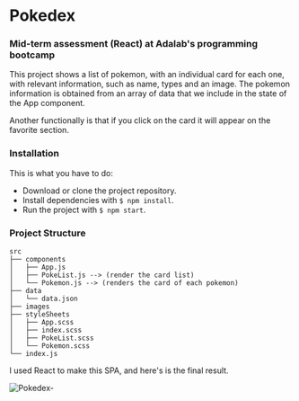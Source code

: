 # Pokedex
### Mid-term assessment (React) at Adalab's programming bootcamp 

This project shows a list of pokemon, with an individual card for each one, with relevant information, such as name, types and an image. The pokemon information is obtained from an array of data that we include in the state of the App component.

Another functionally is that if you click on the card it will appear on the favorite section.

### Installation
This is what you have to do:

* Download or clone the project repository.
* Install dependencies with `$ npm install`.
* Run the project with `$ npm start`.

### Project Structure

```
src
├── components
│   ├── App.js
│   ├── PokeList.js --> (render the card list)
│   └── Pokemon.js --> (renders the card of each pokemon)
├── data
│   └── data.json
├── images
├── styleSheets
│   ├── App.scss
│   ├── index.scss
│   ├── PokeList.scss
│   └── Pokemon.scss 
└── index.js
```

I used React to make this SPA, and here's is the final result.

![Pokedex-](https://user-images.githubusercontent.com/75808414/113623130-35e19300-965e-11eb-8a89-9617962a2159.png)
